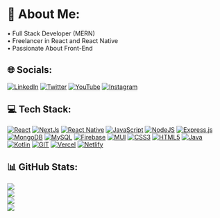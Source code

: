 # 💫 About Me:

• Full Stack Developer (MERN)<br>
• Freelancer in React and React Native<br>
• Passionate About Front-End

## 🌐 Socials:

[![LinkedIn](https://img.shields.io/badge/LinkedIn-%230077B5.svg?style=for-the-badge&logo=linkedin&logoColor=white)](https://linkedin.com/in/siddhant-sharma-9588611a9)
[![Twitter](https://img.shields.io/badge/Twitter-%231DA1F2.svg?style=for-the-badge&logo=Twitter&logoColor=white)](https://twitter.com/siddhant_twt)
[![YouTube](https://img.shields.io/badge/YouTube-%23FF0000.svg?style=for-the-badge&logo=YouTube&logoColor=white)](https://youtube.com/@siddhantsharma2591)
[![Instagram](https://img.shields.io/badge/Instagram-%23E4405F.svg?style=for-the-badge&logo=Instagram&logoColor=white)](https://instagram.com/siddhant_6561)

## 💻 Tech Stack:

[![React](https://img.shields.io/badge/react-%2320232a.svg?style=for-the-badge&logo=react&logoColor=%2361DAFB)](https://react.dev)
[![NextJs](https://img.shields.io/badge/nextjs-%23000000.svg?style=for-the-badge&logo=netlify&logoColor=#00C7B7)](https://nextjs.org/)
[![React Native](https://img.shields.io/badge/react_native-%2320232a.svg?style=for-the-badge&logo=react&logoColor=%2361DAFB)](https://reactnative.dev)
[![JavaScript](https://img.shields.io/badge/javascript-%23323330.svg?style=for-the-badge&logo=javascript&logoColor=%23F7DF1E)](https://developer.mozilla.org/en-US/docs/Web/JavaScript)
[![NodeJS](https://img.shields.io/badge/node.js-6DA55F?style=for-the-badge&logo=node.js&logoColor=white)](https://nodejs.org)
[![Express.js](https://img.shields.io/badge/express.js-%23404d59.svg?style=for-the-badge&logo=express&logoColor=%2361DAFB)](https://expressjs.com)
[![MongoDB](https://img.shields.io/badge/MongoDB-%234ea94b.svg?style=for-the-badge&logo=mongodb&logoColor=white)](https://www.mongodb.com)
[![MySQL](https://img.shields.io/badge/mysql-%2300000f.svg?style=for-the-badge&logo=mysql&logoColor=white)](https://www.mysql.com)
[![Firebase](https://img.shields.io/badge/Firebase-039BE5?style=for-the-badge&logo=Firebase&logoColor=white)](https://firebase.google.com)
[![MUI](https://img.shields.io/badge/MUI-%230081CB.svg?style=for-the-badge&logo=mui&logoColor=white)](https://mui.com)
[![CSS3](https://img.shields.io/badge/css3-%231572B6.svg?style=for-the-badge&logo=css3&logoColor=white)](https://developer.mozilla.org/en-US/docs/Web/CSS)
[![HTML5](https://img.shields.io/badge/html5-%23E34F26.svg?style=for-the-badge&logo=html5&logoColor=white)](https://developer.mozilla.org/en-US/docs/Web/HTML)
[![Java](https://img.shields.io/badge/java-%23ED8B00.svg?style=for-the-badge&logo=openjdk&logoColor=white)](https://www.java.com)
[![Kotlin](https://img.shields.io/badge/kotlin-%237F52FF.svg?style=for-the-badge&logo=kotlin&logoColor=white)](https://kotlinlang.org)
[![GIT](https://img.shields.io/badge/Git-fc6d26?style=for-the-badge&logo=git&logoColor=white)](https://git-scm.com)
[![Vercel](https://img.shields.io/badge/vercel-%23000000.svg?style=for-the-badge&logo=vercel&logoColor=white)](https://vercel.com)
[![Netlify](https://img.shields.io/badge/netlify-%23000000.svg?style=for-the-badge&logo=netlify&logoColor=#00C7B7)](https://www.netlify.com)

## 📊 GitHub Stats:

![](https://github-readme-stats.vercel.app/api?username=SiddhantSharma575&theme=dracula&hide_border=true&include_all_commits=false&count_private=false)<br/>
![](https://github-readme-streak-stats.herokuapp.com/?user=SiddhantSharma575&theme=dracula&hide_border=true)<br/>
![](https://github-readme-stats.vercel.app/api/top-langs/?username=SiddhantSharma575&theme=dracula&hide_border=true&include_all_commits=false&count_private=false&layout=compact)</br>
![](https://visitcount.itsvg.in/api?id=SiddhantSharma575&icon=5&color=10)
